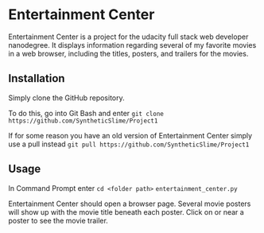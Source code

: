 # Entertainment Center


Entertainment Center is a project for the udacity full stack web developer nanodegree. It displays information regarding several of my favorite movies in a web browser, including the titles, posters, and trailers for the movies.

## Installation

Simply clone the GitHub repository.

To do this, go into Git Bash and enter
`git clone https://github.com/SyntheticSlime/Project1`

If for some reason you have an old version of Entertainment Center simply use a pull instead
`git pull https://github.com/SyntheticSlime/Project1`

## Usage

In Command Prompt enter
`cd <folder path>`
`entertainment_center.py`

Entertainment Center should open a browser page. Several movie posters will show up with the movie title beneath each poster. Click on or near a poster to see the movie trailer.
